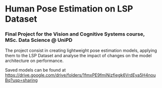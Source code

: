 # Human Pose Estimation on LSP Dataset
### Final Project for the Vision and Cognitive Systems course, MSc. Data Science @ UniPD

The project consist in creating lightweight pose estimation models, applying them to the LSP Dataset and analyse the impact of changes on the model architecture on performance.

Saved models can be found at https://drive.google.com/drive/folders/1fmxPE9fmiNizfiegk6VrdEya5H4nouBq?usp=sharing
